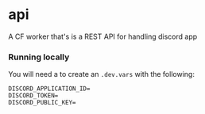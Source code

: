 # api

A CF worker that's is a REST API for handling discord app

### Running locally

You will need a to create an `.dev.vars` with the following:

```
DISCORD_APPLICATION_ID=
DISCORD_TOKEN=
DISCORD_PUBLIC_KEY=
```
